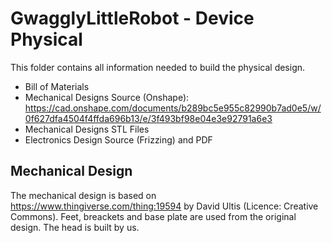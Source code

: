 # GwagglyLittleRobot - Device Physical
This folder contains all information needed to build the physical design.

* Bill of Materials
* Mechanical Designs Source (Onshape): https://cad.onshape.com/documents/b289bc5e955c82990b7ad0e5/w/0f627dfa4504f4ffda696b13/e/3f493bf98e04e3e92791a6e3 
* Mechanical Designs STL Files
* Electronics Design Source (Frizzing) and PDF

## Mechanical Design
The mechanical design is based on https://www.thingiverse.com/thing:19594 by David Ultis (Licence: Creative Commons).
Feet, breackets and base plate are used from the original design. The head is built by us.
